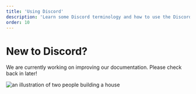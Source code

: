 ```yaml
---
title: 'Using Discord'
description: 'Learn some Discord terminology and how to use the Discord client.'
order: 10
---
```


<script context="module">
	export const prerender = true;
</script>

# New to Discord?

We are currently working on improving our documentation. Please check back in later!

![an illustration of two people building a house](/illustrations/construction.svg)

